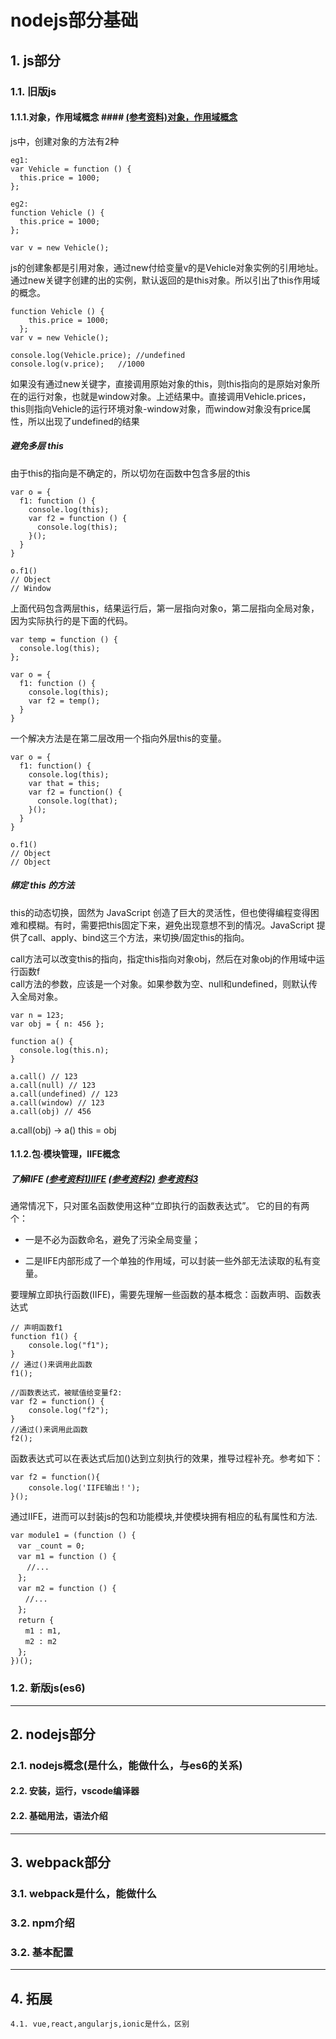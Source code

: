 # nodejs部分基础 #

## 1. js部分 ##
### 1.1. 旧版js ###
#### 1.1.1.对象，作用域概念 #### [(参考资料)对象，作用域概念][1]
js中，创建对象的方法有2种

```
eg1:
var Vehicle = function () {
  this.price = 1000;
};

eg2:
function Vehicle () {
  this.price = 1000;
};

var v = new Vehicle();
```
js的创建象都是引用对象，通过new付给变量v的是Vehicle对象实例的引用地址。     
通过new关键字创建的出的实例，默认返回的是this对象。所以引出了this作用域的概念。
```
function Vehicle () {
    this.price = 1000;
  };
var v = new Vehicle();

console.log(Vehicle.price); //undefined
console.log(v.price);   //1000
```
如果没有通过new关键字，直接调用原始对象的this，则this指向的是原始对象所在的运行对象，也就是window对象。上述结果中。直接调用Vehicle.prices，this则指向Vehicle的运行环境对象-window对象，而window对象没有price属性，所以出现了undefined的结果

##### 避免多层 this
由于this的指向是不确定的，所以切勿在函数中包含多层的this
```
var o = {
  f1: function () {
    console.log(this);
    var f2 = function () {
      console.log(this);
    }();
  }
}

o.f1()
// Object
// Window
```
上面代码包含两层this，结果运行后，第一层指向对象o，第二层指向全局对象，因为实际执行的是下面的代码。
```
var temp = function () {
  console.log(this);
};

var o = {
  f1: function () {
    console.log(this);
    var f2 = temp();
  }
}
```
一个解决方法是在第二层改用一个指向外层this的变量。

```
var o = {
  f1: function() {
    console.log(this);
    var that = this;
    var f2 = function() {
      console.log(that);
    }();
  }
}

o.f1()
// Object
// Object
```
##### 绑定 this 的方法
this的动态切换，固然为 JavaScript 创造了巨大的灵活性，但也使得编程变得困难和模糊。有时，需要把this固定下来，避免出现意想不到的情况。JavaScript 提供了call、apply、bind这三个方法，来切换/固定this的指向。

call方法可以改变this的指向，指定this指向对象obj，然后在对象obj的作用域中运行函数f   
call方法的参数，应该是一个对象。如果参数为空、null和undefined，则默认传入全局对象。
```
var n = 123;
var obj = { n: 456 };

function a() {
  console.log(this.n);
}

a.call() // 123
a.call(null) // 123
a.call(undefined) // 123
a.call(window) // 123
a.call(obj) // 456
```

a.call(obj) -> a() this = obj

#### 1.1.2.包·模块管理，IIFE概念 ##### 
##### 了解IIFE [(参考资料1)IIFE][2] [(参考资料2)][3] [参考资料3][4]

通常情况下，只对匿名函数使用这种“立即执行的函数表达式”。
它的目的有两个：

- 一是不必为函数命名，避免了污染全局变量；

- 二是IIFE内部形成了一个单独的作用域，可以封装一些外部无法读取的私有变量。

要理解立即执行函数(IIFE)，需要先理解一些函数的基本概念：函数声明、函数表达式
```
// 声明函数f1
function f1() {
    console.log("f1");
}
// 通过()来调用此函数
f1();
```
```
//函数表达式，被赋值给变量f2:
var f2 = function() {
    console.log("f2");
}
//通过()来调用此函数
f2();
```
函数表达式可以在表达式后加()达到立刻执行的效果，推导过程补充。参考如下：
```
var f2 = function(){
    console.log('IIFE输出！');
}();
```

通过IIFE，进而可以封装js的包和功能模块,并使模块拥有相应的私有属性和方法.
```
var module1 = (function () {
　var _count = 0;
　var m1 = function () {
　  //...
　};
　var m2 = function () {
　　//...
　};
　return {
　　m1 : m1,
　　m2 : m2
　};
})();
```

### 1.2. 新版js(es6)

****
## 2. nodejs部分 ##
### 2.1. nodejs概念(是什么，能做什么，与es6的关系)
#### 2.2. 安装，运行，vscode编译器
#### 2.2. 基础用法，语法介绍
****

## 3. webpack部分
### 3.1. webpack是什么，能做什么
### 3.2. npm介绍
### 3.2. 基本配置
****
## 4. 拓展
    4.1. vue,react,angularjs,ionic是什么，区别


  [1]: https://wangdoc.com/javascript/oop/index.html
  [2]: https://segmentfault.com/a/1190000003985390
  [3]: https://segmentfault.com/a/1190000003902899
  [4]: https://segmentfault.com/a/1190000003031456